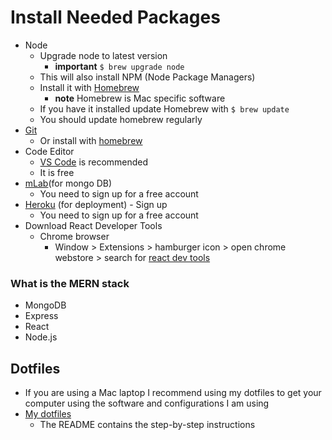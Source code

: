 # Install Needed Packages
* Node
    - Upgrade node to latest version
      + **important** `$ brew upgrade node`
    - This will also install NPM (Node Package Managers)
    - Install it with [Homebrew](https://brew.sh/)
      + **note** Homebrew is Mac specific software
    - If you have it installed update Homebrew with `$ brew update`
    - You should update homebrew regularly
* [Git](https://git-scm.com/downloads)
    - Or install with [homebrew](https://brew.sh/)
* Code Editor
    - [VS Code](https://code.visualstudio.com/download) is recommended
    - It is free
* [mLab](https://mlab.com/)(for mongo DB)
  - You need to sign up for a free account
* [Heroku](https://signup.heroku.com) (for deployment) - Sign up
  - You need to sign up for a free account
* Download React Developer Tools
    - Chrome browser
        + Window > Extensions > hamburger icon > open chrome webstore > search for [react dev tools](https://chrome.google.com/webstore/detail/react-developer-tools/fmkadmapgofadopljbjfkapdkoienihi?hl=en-US)

### What is the MERN stack
* MongoDB
* Express
* React
* Node.js

## Dotfiles
* If you are using a Mac laptop I recommend using my dotfiles to get your computer using the software and configurations I am using
* [My dotfiles](https://github.com/kingluddite/dotfiles)
  - The README contains the step-by-step instructions

